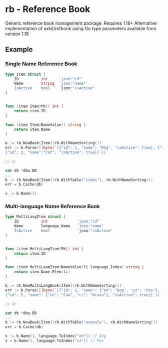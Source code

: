 # rb - Reference Book
Generic reference book management package. Requires 1.18+
Alternative implementation of axkit/refbook using Go type parameters available from version 1.18

## Example 
### Single Name Reference Book
``` Go
type Item struct {
    ID          int     `json:"id"`
    Name        string  `json:"name"
    IsActive    bool    `json:"isActive"
}


func (item Item)PK() int {
    return item.ID
}

func (item Item)NameValue() string {
    return item.Name
}

b := rb.NewBook[Item](rb.WithNameSorting())
err := b.Parse([]byte(`[{"id": 1, "name": "Dog", "isActive": true}, {"id": 2, "name": "Cow", "isActive": true},
{"id": 3, "name":"Cat", "isActive": true}]`))

// or 

var db *dbw.DB
...
b := rb.NewBook[Item](rb.WithTable("items"), rb.WithNameSorting())
err = b.Cache(db)

s := b.Name(1)

```
### Multi-language Name Reference Book
``` Go
type MultiLangItem struct {
    ID          int             `json:"id"`
    Name        language.Name   `json:"name"
    IsActive    bool            `json:"isActive"
}


func (item MultiLangItem)PK() int {
    return item.ID
}

func (item MultiLangItem)NameValue(li language.Index) string {
    return item.Name.Elem(li)
}

b := rb.NewMultiLangBook[Item](rb.WithNameSorting())
err := b.Parse([]byte(`[{"id": 1, "name": {"en": "Dog", "cz": "Pes"}, "isActive": true}, 
{"id": 2, "name": {"en": "Cow", "cz": "Krava"}, "isActive": true}]`))

// or 

var db *dbw.DB
...
b := rb.NewBook[Item](rb.WithTable("animals"), rb.WithNameSorting())
err = b.Cache(db)

s := b.Name(1, language.ToIndex("en")) // Dog
s = b.Name(1, language.ToIndex("cz")) // Pes
```


